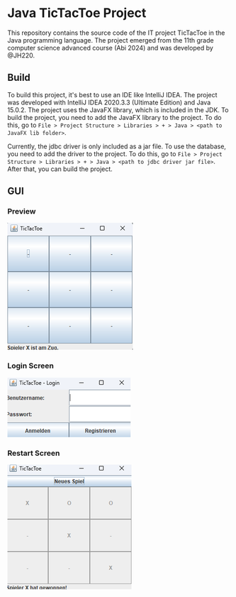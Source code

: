 # Java TicTacToe Project
This repository contains the source code of the IT project TicTacToe in the Java programming language. The project emerged from the 11th grade computer science advanced course (Abi 2024) and was developed by @JH220.

## Build
To build this project, it's best to use an IDE like IntelliJ IDEA. The project was developed with IntelliJ IDEA 2020.3.3 (Ultimate Edition) and Java 15.0.2. The project uses the JavaFX library, which is included in the JDK. To build the project, you need to add the JavaFX library to the project. To do this, go to `File > Project Structure > Libraries > + > Java > <path to JavaFX lib folder>`.

Currently, the jdbc driver is only included as a jar file. To use the database, you need to add the driver to the project. To do this, go to `File > Project Structure > Libraries > + > Java > <path to jdbc driver jar file>`. After that, you can build the project.

## GUI

### Preview
![GUI Preview](img/gui.png)

### Login Screen
![Login](img/login.png)

### Restart Screen
![GUI Filled](img/gui-filled.png)